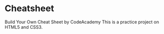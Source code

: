 # Cheatsheet
Build Your Own Cheat Sheet by CodeAcademy
This is a practice project on HTML5 and CSS3.

